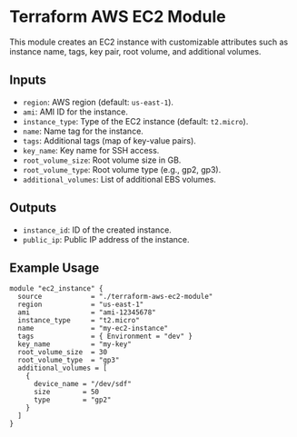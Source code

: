 # Terraform AWS EC2 Module

This module creates an EC2 instance with customizable attributes such as instance name, tags, key pair, root volume, and additional volumes.

## Inputs

- `region`: AWS region (default: `us-east-1`).
- `ami`: AMI ID for the instance.
- `instance_type`: Type of the EC2 instance (default: `t2.micro`).
- `name`: Name tag for the instance.
- `tags`: Additional tags (map of key-value pairs).
- `key_name`: Key name for SSH access.
- `root_volume_size`: Root volume size in GB.
- `root_volume_type`: Root volume type (e.g., gp2, gp3).
- `additional_volumes`: List of additional EBS volumes.

## Outputs

- `instance_id`: ID of the created instance.
- `public_ip`: Public IP address of the instance.

## Example Usage

```hcl
module "ec2_instance" {
  source            = "./terraform-aws-ec2-module"
  region            = "us-east-1"
  ami               = "ami-12345678"
  instance_type     = "t2.micro"
  name              = "my-ec2-instance"
  tags              = { Environment = "dev" }
  key_name          = "my-key"
  root_volume_size  = 30
  root_volume_type  = "gp3"
  additional_volumes = [
    {
      device_name = "/dev/sdf"
      size        = 50
      type        = "gp2"
    }
  ]
}
